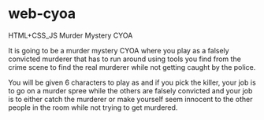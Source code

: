 # web-cyoa
HTML+CSS_JS Murder Mystery CYOA

It is going to be a murder mystery CYOA where you play as a falsely convicted murderer that has to run around using tools you find from the crime scene to find the real murderer while not getting caught by the police.

You will be given 6 characters to play as and if you pick the killer, your job is to go on a murder spree while the others are falsely convicted and your job is to either catch the murderer or make yourself seem innocent to the other people in the room while not trying to get murdered.